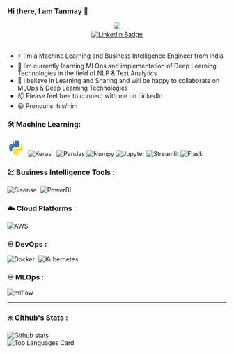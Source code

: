 ### Hi there, I am Tanmay 👋


<div id="header" align="center">
  <img src="https://media.giphy.com/media/M9gbBd9nbDrOTu1Mqx/giphy.gif" width="100"/>
</div>

<div id="badges" align="center">
  <a href="https://www.linkedin.com/in/tanmaybhardwaj/">
    <img src="https://img.shields.io/badge/LinkedIn-blue?style=for-the-badge&logo=linkedin&logoColor=white" alt="LinkedIn Badge"/>
        </br>
    <img src="https://komarev.com/ghpvc/?username=tanmaybhardwaj&style=flat-square&color=blue" alt="" />
  </a>
</div>

- ⚡ I'm a Machine Learning and Business Intelligence Engineer from India
- 🌱 I’m currently learning MLOps and implementation of Deep Learning Technologies in the field of NLP & Text Analytics
- 👯 I believe in Learning and Sharing and will be happy to collaborate on MLOps & Deep Learning Technologies
- 📫 Please feel free to connect with me on LinkedIn
- 😄 Pronouns: his/him

### :hammer_and_wrench: Machine Learning:
<div>
  <img src ="https://github.com/devicons/devicon/blob/master/icons/python/python-original.svg" title="Python" alt="Python" width="40" height="40"/>&nbsp;
  <img src="https://img.shields.io/badge/Keras-D00000?style=for-the-badge&logo=Keras&logoColor=white" title="Keras" alt="Keras"/>&nbsp;
  <img src="https://img.shields.io/badge/scikit_learn-F7931E?style=for-the-badge&logo=scikit-learn&logoColor=white" title="Scikit Learn" alt "Scikit Learn"/> 
  <img src="https://img.shields.io/badge/Pandas-2C2D72?style=for-the-badge&logo=pandas&logoColor=white" title="Pandas" alt="Pandas"/>
  <img src="https://img.shields.io/badge/Numpy-777BB4?style=for-the-badge&logo=numpy&logoColor=white" title="Numpy" alt="Numpy"/>
  <img src="https://img.shields.io/badge/Jupyter-F37626.svg?&style=for-the-badge&logo=Jupyter&logoColor=white" title="Jupyter" alt="Jupyter"/>
  <img src="https://img.shields.io/badge/Streamlit-FF4B4B?style=for-the-badge&logo=Streamlit&logoColor=white" title="Streamlit" alt="Streamlit"/>
  <img src="https://img.shields.io/badge/Flask-000000?style=for-the-badge&logo=flask&logoColor=white" title="Flask" alt="Flask"/>
  
### :chart: Business Intelligence Tools :
  <img src="https://avatars.githubusercontent.com/u/5698873?s=280&v=4" title="Sisense" alt="Sisense" width="60" height="50"/>&nbsp;
  <img src="https://img.shields.io/badge/PowerBI-F2C811?style=for-the-badge&logo=Power%20BI&logoColor=white" title="PowerBI" alt="PowerBI"/>


### :cloud: Cloud Platforms :
  <img src="https://img.shields.io/badge/Amazon_AWS-FF9900?style=for-the-badge&logo=amazonaws&logoColor=white" title="AWS" alt="AWS"/>&nbsp;


### :infinity: DevOps :
 <img src="https://img.shields.io/badge/Docker-2CA5E0?style=for-the-badge&logo=docker&logoColor=white" title="Docker" alt="Docker"/>&nbsp;
 <img src="https://img.shields.io/badge/kubernetes-326ce5.svg?&style=for-the-badge&logo=kubernetes&logoColor=white" title="Kubernetes" alt="Kubernetes"/>

### :infinity: MLOps :
 <img src="https://miro.medium.com/max/1400/1*Xq385dWU0Nd305g6MOKwDQ.png" title="mlflow" alt="mlflow" width="70" height="40">&nbsp;

</div>  

<hr></hr>

<div>
  
### :sparkle: Github's Stats :
  
![Github stats](https://github-readme-stats.vercel.app/api?username=tanmaybhardwaj&theme=highcontrast&show_icons=true&count_private=true&layout=compact)</br>
![Top Languages Card](https://github-readme-stats.vercel.app/api/top-langs/?username=tanmaybhardwaj)
  
</div>  

<!--
**tanmaybhardwaj/tanmaybhardwaj** is a ✨ _special_ ✨ repository because its `README.md` (this file) appears on your GitHub profile.

Here are some ideas to get you started:

- 🔭 I’m currently working on ...
- 🌱 I’m currently learning ...
- 👯 I’m looking to collaborate on ...
- 🤔 I’m looking for help with ...
- 💬 Ask me about ...
- 📫 How to reach me: ...
- 😄 Pronouns: ...
- ⚡ Fun fact: ...
-->
